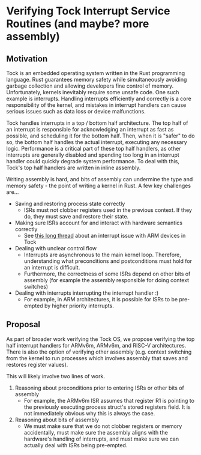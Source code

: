 # Verifying Tock Interrupt Service Routines (and maybe? more assembly)

## Motivation

Tock is an embedded operating system written in the Rust programming language. Rust guarantees memory safety while simultaneously avoiding garbage collection and allowing developers fine control of memory. Unfortunately, kernels inevitably require some unsafe code. One such example is interrupts. Handling interrupts efficiently and correctly is a core responsibility of the kernel, and mistakes in interrupt handlers can cause serious issues such as data loss or device malfunctions.

Tock handles interrupts in a top / bottom half architecture. The top half of an interrupt is responsible for acknowledging an interrupt as fast as possible, and scheduling it for the bottom half. Then, when it is "safer" to do so, the bottom half handles the actual interrupt, executing any necessary logic. Performance is a critical part of these top half handlers, as other interrupts are generally disabled and spending too long in an interrupt handler could quickly degrade system performance. To deal with this, Tock's top half handlers are written in inline assembly.

Writing assembly is hard, and bits of assembly can undermine the type and memory safety - the point of writing a kernel in Rust. A few key challenges are...

- Saving and restoring process state correctly
    - ISRs must not clobber registers used in the previous context. If they do, they must save and restore their state.
- Making sure ISRs account for and interact with hardware semantics correctly
    - See [this long thread](https://groups.google.com/g/tock-dev/c/fZQYq0dpeSQ/m/Xi7oUtuiBAAJ?pli=1) about an interrupt issue with ARM devices in Tock
- Dealing with unclear control flow
    - Interrupts are asynchronous to the main kernel loop. Therefore, understanding what preconditions and postconditions must hold for an interrupt is difficult.
    - Furthermore, the correctness of some ISRs depend on other bits of assembly (for example the assembly responsible for doing context switches)
- Dealing with interrupts interrupting the interrupt handler :)
    - For example, in ARM architectures, it is possible for ISRs to be pre-empted by higher priority interrupts.

## Proposal

As part of broader work verifying the Tock OS, we propose verifying the top half interrupt handlers for ARMv6m, ARMv6m, and RISC-V architectures. There is also the option of verifying other assembly (e.g. context switching from the kernel to run processes which involves assembly that saves and restores register values).

This will likely involve two lines of work. 

1. Reasoning about preconditions prior to entering ISRs or other bits of assembly
    - For example, the ARMv6m ISR assumes that register R1 is pointing to the previously executing process struct's stored registers field. It is not immediately obvious why this is always the case.
2. Reasoning about bits of assembly 
    - We must make sure that we do not clobber registers or memory accidentally, must make sure the assembly aligns with the hardware's handling of interrupts, and must make sure we can actually deal with ISRs being pre-empted.

